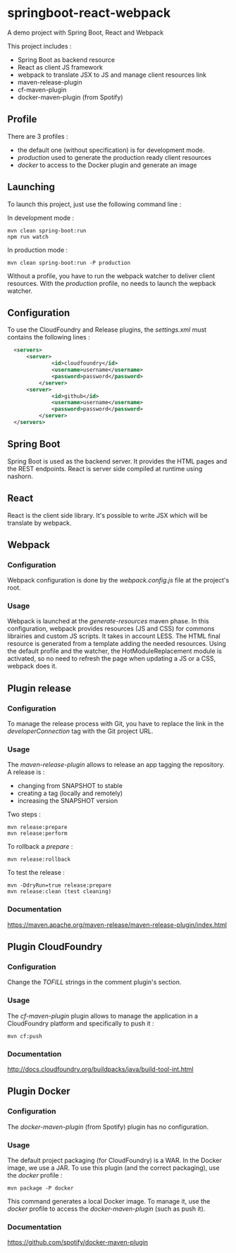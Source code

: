 # springboot-react-webpack
A demo project with Spring Boot, React and Webpack

This project includes :
* Spring Boot as backend resource
* React as client JS framework
* webpack to translate JSX to JS and manage client resources link
* maven-release-plugin
* cf-maven-plugin
* docker-maven-plugin (from Spotify)

## Profile

There are 3 profiles :
* the default one (without specification) is for development mode.
* _production_ used to generate the production ready client resources
* _docker_ to access to the Docker plugin and generate an image

## Launching

To launch this project, just use the following command line :

In development mode :
```
mvn clean spring-boot:run
npm run watch
```
In production mode :
```
mvn clean spring-boot:run -P production
```
Without a profile, you have to run the webpack watcher to deliver client resources. With the _production_ profile, no needs to launch the wepback watcher.

## Configuration
To use the CloudFoundry and Release plugins, the _settings.xml_ must contains the following lines :

```xml
  <servers>
      <server>
              <id>cloudfoundry</id>
              <username>username</username>
              <password>password</password>
          </server>
      <server>
              <id>github</id>
              <username>username</username>
              <password>password</password>
          </server>
  </servers>
```

## Spring Boot

Spring Boot is used as the backend server. It provides the HTML pages and the REST endpoints.
React is server side compiled at runtime using nashorn.

## React

React is the client side library. It's possible to write JSX which will be translate by webpack.


## Webpack

### Configuration

Webpack configuration is done by the _webpack.config.js_ file at the project's root.

### Usage

Webpack is launched at the _generate-resources_ maven phase.
In this configuration, webpack provides resources (JS and CSS) for commons librairies and custom JS scripts. It takes in account LESS. The HTML final resource is generated from a template adding the needed resources.
Using the default profile and the watcher, the HotModuleReplacement module is activated, so no need to refresh the page when updating a JS or a CSS, webpack does it.


## Plugin release

### Configuration

To manage the release process with Git, you have to replace the link in the _developerConnection_ tag with the Git project URL.

### Usage

The _maven-release-plugin_ allows to release an app tagging the repository. A release is :
* changing from SNAPSHOT to stable
* creating a tag (locally and remotely)
* increasing the SNAPSHOT version

Two steps :
```
mvn release:prepare
mvn release:perform
```

To rollback a _prepare_ :
```
mvn release:rollback
```

To test the release :
```
mvn -DdryRun=true release:prepare
mvn release:clean (test cleaning)
```

### Documentation

https://maven.apache.org/maven-release/maven-release-plugin/index.html

## Plugin CloudFoundry

### Configuration

Change the _TOFILL_ strings in the comment plugin's section.

### Usage

The _cf-maven-plugin_ plugin allows to manage the application in a CloudFoundry platform and specifically to push it :

```
mvn cf:push
```

### Documentation

http://docs.cloudfoundry.org/buildpacks/java/build-tool-int.html


## Plugin Docker

### Configuration

The _docker-maven-plugin_ (from Spotify) plugin has no configuration.

### Usage

The default project packaging (for CloudFoundry) is a WAR. In the Docker image, we use a JAR. To use this plugin (and the correct packaging), use the _docker_ profile :

```
mvn package -P docker
```

This command generates a local Docker image. To manage it, use the _docker_ profile to access the _docker-maven-plugin_ (such as push it).

### Documentation

https://github.com/spotify/docker-maven-plugin
